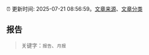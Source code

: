 :alarm_clock: 更新时间: 2025-07-21 08:56:59。[文章来源](/README.md)、[文章分类](/TAGS.md)

## 报告


> 关键字：`报告`、`月报`




